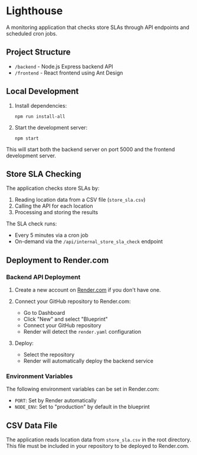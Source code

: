 # Lighthouse

A monitoring application that checks store SLAs through API endpoints and scheduled cron jobs.

## Project Structure

- `/backend` - Node.js Express backend API
- `/frontend` - React frontend using Ant Design

## Local Development

1. Install dependencies:

   ```
   npm run install-all
   ```

2. Start the development server:
   ```
   npm start
   ```

This will start both the backend server on port 5000 and the frontend development server.

## Store SLA Checking

The application checks store SLAs by:

1. Reading location data from a CSV file (`store_sla.csv`)
2. Calling the API for each location
3. Processing and storing the results

The SLA check runs:

- Every 5 minutes via a cron job
- On-demand via the `/api/internal_store_sla_check` endpoint

## Deployment to Render.com

### Backend API Deployment

1. Create a new account on [Render.com](https://render.com) if you don't have one.

2. Connect your GitHub repository to Render.com:

   - Go to Dashboard
   - Click "New" and select "Blueprint"
   - Connect your GitHub repository
   - Render will detect the `render.yaml` configuration

3. Deploy:
   - Select the repository
   - Render will automatically deploy the backend service

### Environment Variables

The following environment variables can be set in Render.com:

- `PORT`: Set by Render automatically
- `NODE_ENV`: Set to "production" by default in the blueprint

## CSV Data File

The application reads location data from `store_sla.csv` in the root directory. This file must be included in your repository to be deployed to Render.com.
